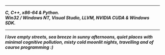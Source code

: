 ----------------
___C, C++, x86-64 & Python.___      
___Win32 / Windows NT, Visual Studio, LLVM, NVIDIA CUDA & Windows SDK.___    

---------------

___I love empty streets, sea breeze in sunny afternoons, quiet places with minimal cognitive pollution, misty cold moonlit nights, travelling and of course programming :)___

